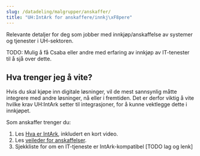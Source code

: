 ```yaml
---
slug: /datadeling/malgrupper/anskaffer/
title: "UH:IntArk for anskaffere/innkj\xF8pere"
---
```


Relevante detaljer for deg som jobber med innkjøp/anskaffelse av systemer og
tjenester i UH-sektoren.

TODO: Mulig å få Csaba eller andre med erfaring av innkjøp av IT-tenester til å sjå over dette.

## Hva trenger jeg å vite?

Hvis du skal kjøpe inn digitale løsninger, vil de mest sannsynlig måtte
integrere med andre løsninger, nå eller i fremtiden. Det er derfor viktig å
vite hvilke krav UH:IntArk setter til integrasjoner, for å kunne vektlegge
dette i innkjøpet.

Som anskaffer trenger du:

1. Les [Hva er IntArk](/docs/datadeling/hva-er), inkludert en kort video.
2. Les [veileder for anskaffelser](/docs/datadeling/veiledere/annet/anskaffelse).
3. Sjekkliste for om en IT-tjeneste er IntArk-kompatibel [TODO lag og lenk]
